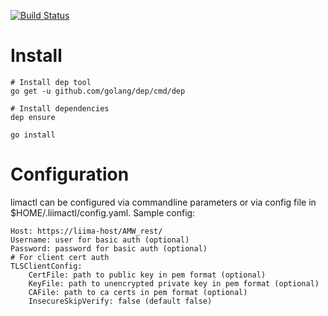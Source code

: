 [![Build Status](https://travis-ci.org/liimaorg/liimactl.svg?branch=master)](https://travis-ci.org/liimaorg/liimactl)

# Install

```
# Install dep tool
go get -u github.com/golang/dep/cmd/dep

# Install dependencies
dep ensure

go install
```

# Configuration

limactl can be configured via commandline parameters or via config file in $HOME/.liimactl/config.yaml. Sample config:

```
Host: https://liima-host/AMW_rest/
Username: user for basic auth (optional)
Password: password for basic auth (optional)
# For client cert auth
TLSClientConfig:
    CertFile: path to public key in pem format (optional)
    KeyFile: path to unencrypted private key in pem format (optional)
    CAFile: path to ca certs in pem format (optional)
    InsecureSkipVerify: false (default false)
```
